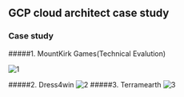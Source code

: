 ## GCP cloud architect case study

### Case study


#####1. MountKirk Games(Technical Evalution)

![1](https://i.imgur.com/WVCCi2e.png)

#####2. Dress4win
![2](https://i.imgur.com/mkJ85ZR.png)
#####3. Terramearth
![3](https://i.imgur.com/40wUMzY.png)
